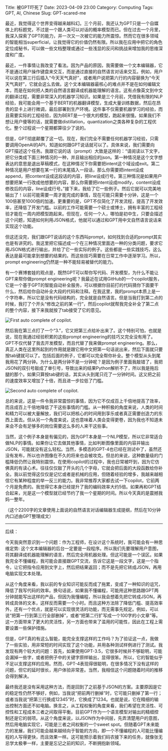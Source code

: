 Title: 被GPT吓死了
Date: 2023-04-09 23:00
Category: Computing
Tags: GPT, AI, Chinese
Slug: GPT-scared-me

最近，我觉得这个世界变得越来越科幻。三个月前，我还认为GPT只是一个自媒体上的标题党，不过是一个跟人类可以对话的概率模型而已。但在过去一个月里，我深入探索了GPT的能力，并一次又一次被它的能力所震惊。然而它在很多领域的智能相当superficial，让我觉得它的价值仍然有限。所以我在应用中把它的角色定位成秘书，可以做一些文档整理或通过一些浅显的反问和挑战来增加我的思维深度和广度。

最近，一件事情让我改变了看法。因为产品的原因，我需要做一个文本编辑器，它不是通过用户操作键盘来交互，而是通过直接的自然语言对话来交互。例如，用户可以说在第三行后插入“今天天气真好”，或者用户说把第六行的内容替换为“今天天气真好”，它就会这么去做。这个文本编辑器最核心的难点并不是在如何编辑文本，而是在如何把人类的自然语言翻译成机器能理解的语言。这有点像英文到中文的翻译过程，需要非常深入的机器学习知识。如果是三个月前，凭借我有限的NLP经验，我可能会用一个基于BERT的机器翻译模型，生成大量训练数据，然后在昂贵的显卡上进行微调，最后部署到生产环境。这件事不仅需要机器学习的经验，而且需要实际的工程经验，因为BERT是一个很大的模型，跑起来很慢。如果我们不想让用户傻等的话，就需要做distillation，quantization之类各种复杂的工程优化。整个过程说一个星期都算往少了说的。

但是，GPT彻底颠覆了这一切。现在，我们完全不需要任何机器学习经验，只需要调用OpenAI的API，知道如何跟GPT说话就可以了。具体来说，我们需要向GPT描述这个任务。我跟它说的话（prompt）大致是这样的：“请阅读以下文字，把它分类成下面三种情况的一种，并且输出相应的json。第一种情况是这个文字想表达的意思是退出草稿模式，在这种情况下你需要把intent这个域设成exit。第二种情况是用户想要在某一行的末尾插入一段话，那么你需要把intent设成append，把content设成这段话的内容，把line设成行号。第三种情况是如果用户想要把某一行改成他想要的内容，那么你需要把intent设成modify，content设成修改后的内容，line设成行号。”接下来，我给了它一些例子。然后它就可以完美地输出了！以前可能需要一周才能完成的事情，现在可能只需要十分钟，这是一个100倍甚至1000倍的加速。更重要的是，GPT不仅简化了开发流程，提高了开发效率，还降低了开发门槛。以前的工作可能需要一个硕士或博士，拥有丰富的工程经验才能在一周内把模型跑起来。但现在，任何一个人，哪怕是初中生，只要会描述这个问题，知道如何利用JSON格式，他就可以通过和GPT用中文自然语言说话来实现这个功能。

但这还没完，我们跟GPT说话的这个东西叫prompt，如何找到合适的prompt其实也是有讲究的。我这里把它描述成一个在三种情况里面选一种的分类问题，要求它用JSON格式进行输出，并给了它一些实际的例子。这些都是一些实践技巧，这么表达是最可能拿到想要的结果的。而这些技巧需要在日常工作中逐渐学习。所以，prompt engineering仍然是一种不能轻易被替代的能力。

有一个赛博套娃的观点是，既然GPT可以帮你写代码、开发模型，为什么不能让GPT来帮你做prompt engineering呢？我最近在试用GitHub的一个copilot服务，它是一个基于GPT的智能自动补全服务，可以根据你目前打的代码猜你下面要干什么，然后给你自动补全大段的代码和注释。在我这里，我的prompt本质上是一个字符串，所以它是没有代码结构的，完全就是自然语言。但是当我打到第二点的时候，我打了个开头“修改之前的某一行”，然后copilot就帮我完全补全了第二点的整个内容，接下来我就按了tab接受了它的意见。

![First auto complete of copilot.](/images/copilot-1.png)

然后我在第三点打了一个“3.”，它又把第三点给补出来了。这个特别可怕，也就是说，现在我通过经验积累的这些prompt engineering的技巧又完全没有用了。GPT不仅代替了我去开发模型，而且代替了我来做prompt engineering。那么，真正人类在这里所起到的作用就是跟它用中文把第一句话说出来，然后下面就只要按tab键就可以了。包括后面的例子，它都可以完全帮你补全。整个模型从头到尾我用花了两分钟。为什么是两分钟不是一分钟呢？是因为例子里面我敲错了，我把JSON的双引号敲成了单引号，导致出来的结果Python解析不了，所以我是拖后腿的那个。如果只算按tab键的话，其实从头到尾只花了一分钟时间。这又把之前的速度效率又增加了十倍，而且进一步拉低了门槛。

![Second auto complete of copilot.](/images/copilot-2.png)

总的来说，这是一件令我非常震惊的事情，因为它不仅成百上千倍地提高了效率，而且成百上千倍地降低了干这些事情的门槛。从一种积极的角度来说，人类的时间和精力可以被大量解放，我们可以把核心的时间用到享乐或者真正需要创造力的东西上面去。但从另一个角度来说，这也意味着人类会变得更卷，因为我也不知道未来会不会有足够多的岗位需要这么多的人来干这些事。

当然，这个例子本身是有偏见的，因为GPT本身是一个NLP模型，所以它非常适合做NLP的事情。如果你让它去做其他事情，比如判断图像里面的内容并输出JSON，可能就没有这么轻松。当然，多模态的GPT-4也已经在测试中了，虽然还没有发布，所以也许图像在不久的将来也会被攻克。但总的来说，这种数量级的门槛降低仍然让我特别震惊。在使用copilot的过程中，我也日常被吓到，因为它仿佛真的有读心术。往往仅仅敲了开头的几个字母，它就会把后面的大段函数给你补全。我以前觉得这仅仅是记忆或者是机械的应用，但随着经验的增多，我越来越相信它有某种程度的举一反三的能力。我非常推荐大家都去试一下copilot，它前两个月是免费的。我觉得它本身已经提升了我的编码效率大约5倍。如果再和GPT结合起来，光是这一个模型就已经节约了我一个星期的时间。所以今天真的是震撼我妈一整年。

（这个2200字的文章使用上面说的自然语言对话编辑器生成提纲，然后在10分钟内口述由GPT整理成文）

***

后续：

今天我突然意识到一个问题：作为工程师，在设计这个系统时，我可能会有一种思维定势: 这个文本编辑器的后台一定要是一段程序。所以我们先要理解用户意图，将其翻译成机器能理解的语言，然后完全用机器处理。但这可能是一个误区。如果我完全不懂编程，我可能会直接跟GPT交流，告诉它这是一段文字，这是一个指令，让它把指令应用到文字上，然后把结果返回；而不是先把它转成JSON，再用电脑实现文本处理。

从这个角度来看，我以前的专业知识可能反而成了拖累，变成了一种知识的诅咒，降低了我写代码的效率。换句话说，如果我不懂编程，可能用这种思路跟GPT两分钟就能写出这样的产品，但因为我懂编程，所以我会想着先把它转成JSON，再转成具体的文本，这样反而需要一个小时。而且这种方法除了降低门槛、提高效率外，还有一个优点，就是可以实现很灵活的功能，而无需事先规定。例如，可以说“把第一行到第三行全部删掉”，或者“把第二行扩写成一个100字的小文章”等。这一方面带来了更大的灵活性，另一方面也带来了滥用的可能性，因此在工程上需要设置一些保护措施。

但是，GPT真的有这么智能，能完全支撑这样的工作吗？为了验证这一点，我做了一些实验，用非常短的时间实现了这个功能，并用各种测试样例进行了测试。我发现有两个较大的问题：首先，如果使用GPT-3.5，它很多时候并不够聪明，可能会漏掉一些字，或者把例子中的关键字原样输出，显得很笨。所以，它的智能似乎不足以支撑这样的应用。然而，GPT-4表现得很聪明，在很多情况下没有这样的问题，但它的延时很长，用户体验非常差。当然，我相信这个问题随着时间的推移会得到解决。

最终我还是没有采用这种方法，而是回到了之前基于JSON的方案。主要原因是它的稳定性仍然不够好，例如，当我说“把前两行删掉”时，它可能只删掉了第一行；或者当我说“把第三行换成12345”时，它换成了1234。也就是说，它在精细的输出控制方面还不如电脑。换言之，从工程权衡的角度来看，我们希望在灵活性、可控性和工程成本三者之间取得平衡。目前GPT作为一个语言模型对输出的精细控制还是它的弱项。从这个角度来说，以JSON作为中间层，先弄清楚用户的意图，然后用电脑实现它，可能是三者之间权衡的一个sweet spot。但随着GPT未来能力的发展，我们可能会越来越倾向于智能的方向，即一个不懂编程的人可能比懂编程的人写得更快，而且效果一样。这可能预示着我们码农接下来的任务，就像张无忌学太极拳一样，主要是忘记之前的知识，不断拥抱新领域。